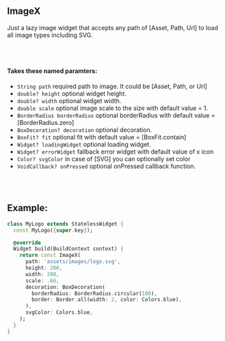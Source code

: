 ## ImageX

Just a lazy image widget that accepts any path of [Asset, Path, Url] to load all image types including SVG.

<br><br>

#### Takes these named paramters:
- ```String path``` required path to image. It could be [Asset, Path, or Url]
- ```double? height``` optional widget height.
- ```double? width``` optional widget width.
- ```double scale``` optional image scale to the size with default value = 1.
- ```BorderRadius borderRadius``` optional borderRadius with default value = [BorderRadius.zero]
- ```BoxDecoration? decoration``` optional decoration.
- ```BoxFit? fit``` optional fit with default value = [BoxFit.contain]
- ```Widget? loadingWidget``` optional loading widget.
- ```Widget? errorWidget``` fallback error widget with default value of x icon
- ```Color? svgColor``` in case of [SVG] you can optionally set color
- ```VoidCallback? onPressed``` optional onPressed callback function.

<br><br>

## Example: 

```dart
class MyLogo extends StatelessWidget {
  const MyLogo({super.key});

  @override
  Widget build(BuildContext context) {
    return const ImageX(
      path: 'assets/images/logo.svg',
      height: 200,
      width: 200,
      scale: .66,
      decoration: BoxDecoration(
        borderRadius: BorderRadius.circular(100),
        border: Border.all(width: 2, color: Colors.blue),
      ),
      svgColor: Colors.blue,
    );
  }
}
```